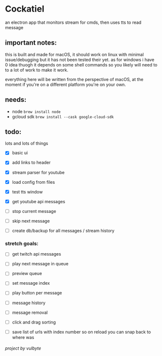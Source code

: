 # Cockatiel

an electron app that monitors stream for cmds, then uses tts to read message

## important notes:

this is built and made for macOS, it should work on linux with minimal issue/debugging but it has not been tested their yet.
as for windows i have 0 idea thuogh it depends on some shell commands so you likely will need to to a lot of work to make it work.

everything here will be written from the perspective of macOS, at the moment if you're on a different platform you're on your own.

## needs:

- node ```brew install node```
- gcloud sdk ```brew install --cask google-cloud-sdk```

## todo:

lots and lots of things

- [x] basic ui
- [x] add links to header
- [x] stream parser for youtube
- [x] load config from files
- [x] test tts window

- [x] get youtube api messages 
- [ ] stop current message
- [ ] skip next message

- [ ] create db/backup for all messages / stream history


### stretch goals:
- [ ] get twitch api messages 

- [ ] play next message in queue
- [ ] preview queue
- [ ] set message index
- [ ] play button per message

- [ ] message history
- [ ] message removal

- [ ] click and drag sorting

- [ ] save list of urls with index number so on reload you can snap back to where was

###### project by vulbyte
